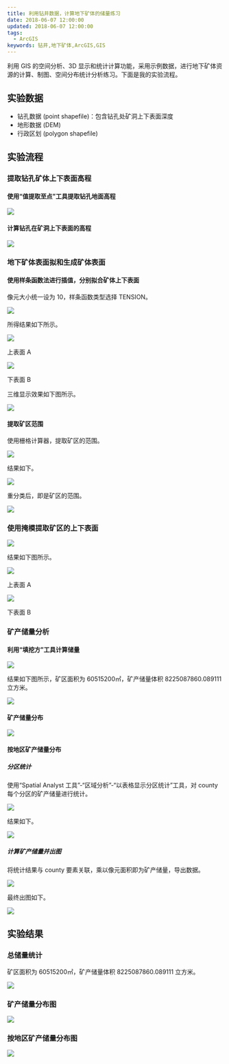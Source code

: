```yaml
---
title: 利用钻井数据，计算地下矿体的储量练习
date: 2018-06-07 12:00:00
updated: 2018-06-07 12:00:00
tags:
  - ArcGIS
keywords: 钻井,地下矿体,ArcGIS,GIS
---
```


利用 GIS 的空间分析、3D 显示和统计计算功能，采用示例数据，进行地下矿体资源的计算、制图、空间分布统计分析练习。下面是我的实验流程。

<!--more-->

## 实验数据

- 钻孔数据 (point shapefile)：包含钻孔处矿洞上下表面深度
- 地形数据 (DEM)
- 行政区划 (polygon shapefile)

## 实验流程

### 提取钻孔矿体上下表面高程

#### 使用“值提取至点”工具提取钻孔地面高程

![](https://img.iszy.xyz/20190318214347.png)

#### 计算钻孔在矿洞上下表面的高程

![](https://img.iszy.xyz/20190318214356.png)

### 地下矿体表面拟和生成矿体表面

#### 使用样条函数法进行插值，分别拟合矿体上下表面

像元大小统一设为 10，样条函数类型选择 TENSION。

![](https://img.iszy.xyz/20190318214411.png)

所得结果如下所示。

![](https://img.iszy.xyz/20190318214428.png)

上表面 A

![](https://img.iszy.xyz/20190318214440.png)

下表面 B

三维显示效果如下图所示。

![](https://img.iszy.xyz/20190318214519.png)

#### 提取矿区范围

使用栅格计算器，提取矿区的范围。

![](https://img.iszy.xyz/20190318214555.png)

结果如下。

![](https://img.iszy.xyz/20190318214608.png)

重分类后，即是矿区的范围。

![](https://img.iszy.xyz/20190318214618.png)

### 使用掩模提取矿区的上下表面

![](https://img.iszy.xyz/20190318214629.png)

结果如下图所示。

![](https://img.iszy.xyz/20190318214645.png)

上表面 A

![](https://img.iszy.xyz/20190318214659.png)

下表面 B

### 矿产储量分析

#### 利用“填挖方”工具计算储量

![](https://img.iszy.xyz/20190318214710.png)

结果如下图所示，矿区面积为 60515200㎡，矿产储量体积 8225087860.089111 立方米。

![](https://img.iszy.xyz/20190318214721.png)

#### 矿产储量分布

![](https://img.iszy.xyz/20190318214735.png)

#### 按地区矿产储量分布

##### 分区统计

使用“Spatial Analyst 工具”-“区域分析”-“以表格显示分区统计”工具，对 county 每个分区的矿产储量进行统计。

![](https://img.iszy.xyz/20190318214748.png)

结果如下。

![](https://img.iszy.xyz/20190318214800.png)

##### 计算矿产储量并出图

将统计结果与 county 要素关联，乘以像元面积即为矿产储量，导出数据。

![](https://img.iszy.xyz/20190318214813.png)

最终出图如下。

![](https://img.iszy.xyz/20190318214825.png)

## 实验结果

### 总储量统计

矿区面积为 60515200㎡，矿产储量体积 8225087860.089111 立方米。

![](https://img.iszy.xyz/20190318214836.png)

### 矿产储量分布图

![](https://img.iszy.xyz/20190318214847.png)

### 按地区矿产储量分布图

![](https://img.iszy.xyz/20190318214856.png)
